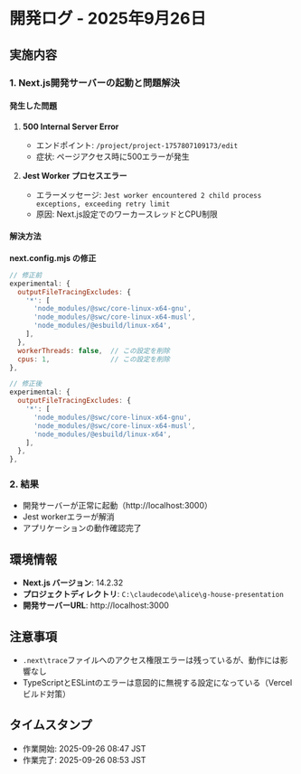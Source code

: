 # 開発ログ - 2025年9月26日

## 実施内容

### 1. Next.js開発サーバーの起動と問題解決

#### 発生した問題
1. **500 Internal Server Error**
   - エンドポイント: `/project/project-1757807109173/edit`
   - 症状: ページアクセス時に500エラーが発生

2. **Jest Worker プロセスエラー**
   - エラーメッセージ: `Jest worker encountered 2 child process exceptions, exceeding retry limit`
   - 原因: Next.js設定でのワーカースレッドとCPU制限

#### 解決方法

**next.config.mjs の修正**
```javascript
// 修正前
experimental: {
  outputFileTracingExcludes: {
    '*': [
      'node_modules/@swc/core-linux-x64-gnu',
      'node_modules/@swc/core-linux-x64-musl',
      'node_modules/@esbuild/linux-x64',
    ],
  },
  workerThreads: false,  // この設定を削除
  cpus: 1,               // この設定を削除
},

// 修正後
experimental: {
  outputFileTracingExcludes: {
    '*': [
      'node_modules/@swc/core-linux-x64-gnu',
      'node_modules/@swc/core-linux-x64-musl',
      'node_modules/@esbuild/linux-x64',
    ],
  },
},
```

### 2. 結果
- 開発サーバーが正常に起動（http://localhost:3000）
- Jest workerエラーが解消
- アプリケーションの動作確認完了

## 環境情報
- **Next.js バージョン**: 14.2.32
- **プロジェクトディレクトリ**: `C:\claudecode\alice\g-house-presentation`
- **開発サーバーURL**: http://localhost:3000

## 注意事項
- `.next\trace`ファイルへのアクセス権限エラーは残っているが、動作には影響なし
- TypeScriptとESLintのエラーは意図的に無視する設定になっている（Vercelビルド対策）

## タイムスタンプ
- 作業開始: 2025-09-26 08:47 JST
- 作業完了: 2025-09-26 08:53 JST